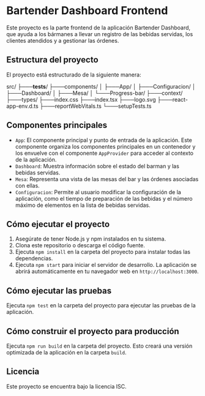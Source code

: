 # Bartender Dashboard Frontend

Este proyecto es la parte frontend de la aplicación Bartender Dashboard, que ayuda a los bármanes a llevar un registro de las bebidas servidas, los clientes atendidos y a gestionar las órdenes.

## Estructura del proyecto

El proyecto está estructurado de la siguiente manera:

src/
├───__tests__/
├───components/
│ ├───App/
│ ├───Configuracion/
│ ├───Dashboard/
│ ├───Mesa/
│ └───Progress-bar/
├───context/
├───types/
├───index.css
├───index.tsx
├───logo.svg
├───react-app-env.d.ts
├───reportWebVitals.ts
└───setupTests.ts


## Componentes principales

- `App`: El componente principal y punto de entrada de la aplicación. Este componente organiza los componentes principales en un contenedor y los envuelve con el componente `AppProvider` para acceder al contexto de la aplicación.
- `Dashboard`: Muestra información sobre el estado del barman y las bebidas servidas.
- `Mesa`: Representa una vista de las mesas del bar y las órdenes asociadas con ellas.
- `Configuracion`: Permite al usuario modificar la configuración de la aplicación, como el tiempo de preparación de las bebidas y el número máximo de elementos en la lista de bebidas servidas.

## Cómo ejecutar el proyecto

1. Asegúrate de tener Node.js y npm instalados en tu sistema.
2. Clona este repositorio o descarga el código fuente.
3. Ejecuta `npm install` en la carpeta del proyecto para instalar todas las dependencias.
4. Ejecuta `npm start` para iniciar el servidor de desarrollo. La aplicación se abrirá automáticamente en tu navegador web en `http://localhost:3000`.

## Cómo ejecutar las pruebas

Ejecuta `npm test` en la carpeta del proyecto para ejecutar las pruebas de la aplicación.

## Cómo construir el proyecto para producción

Ejecuta `npm run build` en la carpeta del proyecto. Esto creará una versión optimizada de la aplicación en la carpeta `build`.

## Licencia

Este proyecto se encuentra bajo la licencia ISC.
